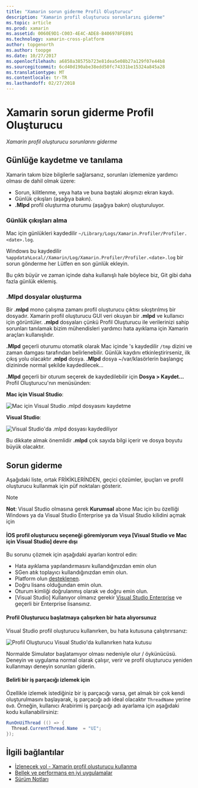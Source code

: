 ```yaml
---
title: "Xamarin sorun giderme Profil Oluşturucu"
description: "Xamarin profil oluşturucu sorunlarını giderme"
ms.topic: article
ms.prod: xamarin
ms.assetid: 0060E9D1-C003-4E4C-ADE8-B406978FE891
ms.technology: xamarin-cross-platform
author: topgenorth
ms.author: toopge
ms.date: 10/27/2017
ms.openlocfilehash: a6858a38575b723e81dea5e08b27a129f07e44b8
ms.sourcegitcommit: 6cd40d190abe38edd50fc74331be15324a845a28
ms.translationtype: MT
ms.contentlocale: tr-TR
ms.lasthandoff: 02/27/2018
---
```

# <a name="xamarin-profiler-troubleshooting"></a>Xamarin sorun giderme Profil Oluşturucu

_Xamarin profil oluşturucu sorunlarını giderme_

## <a name="logging-and-diagnostics"></a>Günlüğe kaydetme ve tanılama

Xamarin takım bize bilgilerle sağlarsanız, sorunları izlemenize yardımcı olması de dahil olmak üzere:

- Sorun, kilitlenme, veya hata ve buna baştaki akışınızı ekran kaydı.
- Günlük çıkışları (aşağıya bakın).
- **.Mlpd** profil oluşturma oturumu (aşağıya bakın) oluşturuluyor.

### <a name="getting-log-outputs"></a>Günlük çıkışları alma
Mac için günlükleri kaydedilir `~/Library/Logs/Xamarin.Profiler/Profiler.<date>.log`.

Windows bu kaydedilir `%appdata%Local//Xamarin/Log/Xamarin.Profiler/Profiler.<date>.log` bir sorun gönderme her Lütfen en son günlük ekleyin.

Bu çıktı büyür ve zaman içinde daha kullanışlı hale böylece biz, Git gibi daha fazla günlük eklemiş.

<a name="gen_mlpd" />

### <a name="generating-mlpd-files"></a>.Mlpd dosyalar oluşturma

Bir **.mlpd** mono çalışma zamanı profil oluşturucu çıktısı sıkıştırılmış bir dosyadır. Xamarin profil oluşturucu GUI veri okuyan bir **.mlpd** ve kullanıcı için görüntüler. **.mlpd** dosyaları çünkü Profil Oluşturucu ile verilerinizi sahip sorunları tanılamak bizim mühendisleri yardımcı hata ayıklama için Xamarin araçları kullanışlıdır.

**.Mlpd** geçerli oturumu otomatik olarak Mac içinde 's kaydedilir `/tmp` dizini ve zaman damgası tarafından belirlenebilir. Günlük kaydını etkinleştirirseniz, ilk çıkış yolu olacaktır **.mlpd** dosya. **.Mlpd** dosya ~/var/klasörlerin başlangıç dizininde normal şekilde kaydedilecek...

**.Mlpd** geçerli bir oturum seçerek de kaydedilebilir için **Dosya > Kaydet...** Profil Oluşturucu'nın menüsünden:

**Mac için Visual Studio**:

![](troubleshooting-images/image17.png "Mac için Visual Studio .mlpd dosyasını kaydetme")

**Visual Studio**:

![](troubleshooting-images/image17-vs.png "Visual Studio'da .mlpd dosyası kaydediliyor")


Bu dikkate almak önemlidir **.mlpd** çok sayıda bilgi içerir ve dosya boyutu büyük olacaktır.

## <a name="troubleshooting"></a>Sorun giderme

Aşağıdaki liste, ortak FRİKİKLERİNDEN, geçici çözümler, ipuçları ve profil oluşturucu kullanmak için püf noktaları gösterir.

> [!NOTE]
> **Not**: Visual Studio olmasına gerek **Kurumsal** abone Mac için bu özelliği Windows ya da Visual Studio Enterprise ya da Visual Studio kilidini açmak için

#### <a name="i-cant-see-the-ios-profiler-option-or-it-is-greyed-out-visual-studio-and-visual-studio-for-mac"></a>İOS profil oluşturucu seçeneği göremiyorum veya [Visual Studio ve Mac için Visual Studio] devre dışı

Bu sorunu çözmek için aşağıdaki ayarları kontrol edin:

- Hata ayıklama yapılandırmasını kullandığınızdan emin olun
- SGen atık toplayıcı kullandığınızdan emin olun.
- Platform olun [desteklenen](~/tools/profiler/index.md#Profiler_Support).
- Doğru lisans olduğundan emin olun.
- Oturum kimliği doğrulanmış olarak ve doğru emin olun.
- [Visual Studio] Kullanıyor olmanız gerekir [Visual Studio Enterprise](https://www.visualstudio.com/vs/enterprise/) ve geçerli bir Enterprise lisansınız.


#### <a name="i-get-an-error-when-i-try-to-launch-the-profiler"></a>Profil Oluşturucu başlatmaya çalışırken bir hata alıyorsunuz

Visual Studio profil oluşturucu kullanırken, bu hata kutusuna çalıştırırsanız:

![](troubleshooting-images/error.png "Profil Oluşturucu Visual Studio'da kullanırken hata kutusu")

Normalde Simulator başlatamıyor olması nedeniyle olur / öykünücüsü. Deneyin ve uygulama normal olarak çalışır, verir ve profil oluşturucu yeniden kullanmayı deneyin sorunları giderin.

#### <a name="to-watch-a-specific-thread"></a>Belirli bir iş parçacığı izlemek için

Özellikle izlemek istediğiniz bir iş parçacığı varsa, get almak bir çok kendi oluşturulmasını başlayarak, iş parçacığı adı ideal olacaktır `ThreadName` yerine `0x0`. Örneğin, kullanıcı Arabirimi iş parçacığı adı ayarlama için aşağıdaki kodu kullanabilirsiniz:


```csharp
RunOnUiThread (() => {
  Thread.CurrentThread.Name  = "UI";
});
```



## <a name="related-links"></a>İlgili bağlantılar

- [İzlenecek yol - Xamarin profil oluşturucu kullanma](~/tools/profiler/index.md)
- [Bellek ve performans en iyi uygulamalar](~/cross-platform/deploy-test/memory-perf-best-practices.md)
- [Sürüm Notları](https://developer.xamarin.com/releases/profiler/preview/)
